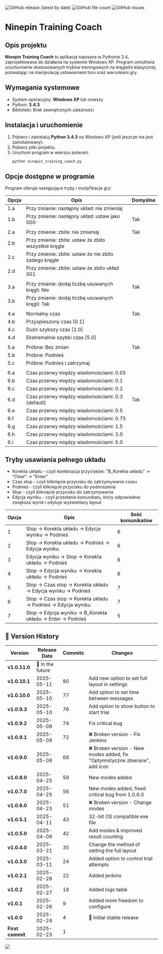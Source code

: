 ![GitHub release (latest by date)](https://img.shields.io/github/v/release/patlukas/ninepin_training_coach?label=Latest%20Release)
![GitHub file count](https://img.shields.io/github/directory-file-count/patlukas/ninepin_training_coach)
![GitHub issues](https://img.shields.io/github/issues/patlukas/ninepin_training_coach)

# Ninepin Training Coach

## Opis projektu

**Ninepin Training Coach** to aplikacja napisana w Pythonie 3.4, zaprojektowana do działania na systemie Windows XP. Program umożliwia uruchomienie dostosowanych trybów treningowych na kręgielni klasycznej, pozwalając na manipulację ustawieniami toru oraz warunkami gry.

## Wymagania systemowe

- System operacyjny: **Windows XP** lub nowszy
- Python: **3.4.3**
- Biblioteki: Brak zewnętrznych zależności

## Instalacja i uruchomienie

1. Pobierz i zainstaluj **Python 3.4.3** na Windows XP (jeśli jeszcze nie jest zainstalowany).
2. Pobierz pliki projektu.
3. Uruchom program w wierszu poleceń:
   ```sh
   python ninepin_training_coach.py
   ```

## Opcje dostępne w programie

Program oferuje następujące tryby i modyfikacje gry:

| Opcja | Opis                                                  | Domyślne |
|-------|-------------------------------------------------------|----------|
| 1.a   | Przy zmianie: następny układ: nie zmieniaj            |          |
| 1.b   | Przy zmienie: następny układ: ustaw jako 000          | Tak      |
|       |                                                       |          |
| 2.a   | Przy zmienie: zbite: nie zmieniaj                     | Tak      |
| 2.b   | Przy zmienie: zbite: ustaw że zbito wszystkie kręgle  |          |
| 2.c   | Przy zmienie: zbite: ustaw że nie zbito żadego kręgle |          |
| 2.d   | Przy zmienie: zbite: ustaw że zbito układ 001         |          |
|       |                                                       |          |
| 3.a   | Przy zmianie: dodaj liczbę usuwanych kręgli: Nie      | Tak      |
| 3.b   | Przy zmianie: dodaj liczbę usuwanych kręgli: Tak      |          |
|       |                                                       |          |
| 4.a   | Normalny czas                                         | Tak      |
| 4.b   | Przyspieszony czas [0.1]                              |          |
| 4.c   | Dużo szybszy czas [1.0]                               |          |
| 4.d   | Ekstremalnie szybki czas [5.0]                        |          |
|       |                                                       |          |
| 5.a   | Próbne: Bez zmian                                     | Tak      |
| 5.b   | Próbne: Podnieś                                       |          |
| 5.c   | Próbne: Podnieś i zatrzymaj                           |          |
|       |                                                       |          |
| 6.a   | Czas przerwy między wiadomościami: 0.05               |          |
| 6.b   | Czas przerwy między wiadomościami: 0.1                |          |
| 6.c   | Czas przerwy między wiadomościami: 0.2                |          |
| 6.d   | Czas przerwy między wiadomościami: 0.3 (default)      | Tak      |
| 6.e   | Czas przerwy między wiadomościami: 0.5                |          |
| 6.f   | Czas przerwy między wiadomościami: 0.75               |          |
| 6.g   | Czas przerwy między wiadomościami: 1.5                |          |
| 6.h   | Czas przerwy między wiadomościami: 3.0                |          |
| 6.i   | Czas przerwy między wiadomościami: 5.0                |          |

## Tryby usawiania pełnego układu

* Korekta układu - czyli kombinacja przycisków: "B_Korekta układu" -> "Clear" -> "Enter"
* Czas stop - czyli kliknięcie przycisku do zatrzymywania czasu
* Podnieś - czyli kliknięcie przycisku do podnoszenia
* Stop - czyli kliknięcie przycisku do zatrzymywania
* Edycja wyniku - czyli przesłanie komunikatu, który odpowiednio zwiększa wynik i edytuje wyświetlany layout

| Opcja | Opis                                                             | Ilość komunikatów |
|-------|------------------------------------------------------------------|-------------------|
| 1     | Stop -> Korekta układu -> Edycja wyniku -> Podnieś               | 6                 |
| 2     | Stop -> Korekta układu -> Podnieś -> Edycja wyniku               | 6                 |
| 3     | Edycja wyniku -> Stop -> Korekta układu -> Podnieś               | 6                 |
| 4     | Stop -> Edycja wyniku -> Korekta układu -> Podnieś               | 6                 |
| 5     | Stop -> Czas stop -> Korekta układu -> Edycja wyniku -> Podnieś  | 7                 |
| 6     | Stop -> Czas stop -> Korekta układu -> Podnieś -> Edycja wyniku  | 7                 |
| 7     | Stop -> Edycja wyniku  -> B_Korekta układu -> Enter -> Podnieś   | 5                 |



## 📌 Version History

| Version          | Release Date     | Commits | Changes                                                                    |
|------------------|------------------|---------|----------------------------------------------------------------------------|
| **v1.0.11.0**    | 🚧 In the future |         |                                                                            |
| **v1.0.10.1**    | 2025-05-11       | 80      | Add new option to set full layout in settings                            |      
| **v1.0.10.0**    | 2025-05-10       | 77      | Add option to set time between messages                                    |
| **v1.0.9.3**     | 2025-05-10       | 76      | Add option to show button to start trial                                   |
| **v1.0.9.2**     | 2025-05-09       | 74      | Fix critical bug                                                           |
| **v1.0.9.1**     | 2025-05-09       | 72      | ❌ Broken version - Fix Jenkins                                             |
| **v1.0.9.0**     | 2025-05-09       | 68      | ❌ Broken version - New modes added, fix "Optymistyczne zbierane", add icon |
| **v1.0.8.0**     | 2025-04-25       | 59      | New modes added                                                            |
| **v1.0.7.0**     | 2025-04-25       | 56      | New modes added, fixed critical bug from 1.0.6.0                           |
| **v1.0.6.0**     | 2025-04-23       | 51      | ❌ Broken version - Change modes                                            |
| **v1.0.5.1**     | 2025-04-11       | 43      | 32-bit OS compatible exe file                                              |
| **v1.0.5.0**     | 2025-04-09       | 42      | Add modes & improved result counting                                       |
| **v1.0.4.0**     | 2025-03-21       | 35      | Change the method of setting the full layout                               |
| **v1.0.3.0**     | 2025-03-11       | 24      | Added option to control trial attempts                                     |
| **v1.0.2.1**     | 2025-02-28       | 22      | Added jenkins                                                              |
| **v1.0.2**       | 2025-02-27       | 18      | Added logs table                                                           |
| **v1.0.1**       | 2025-02-26       | 9       | Added more freedom to configure                                            |
| **v1.0.0**       | 2025-02-24       | 4       | 🎉 Initial stable release                                                  |
| **First commit** | 2025-02-23       | 1       |                                                                            |

![](https://github.ct8.pl/readme/patlukas/ninepin_training_coach)
